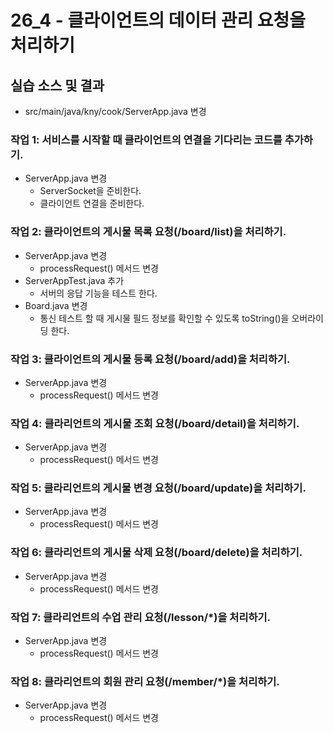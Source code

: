 # 26_4 - 클라이언트의 데이터 관리 요청을 처리하기 


## 실습 소스 및 결과

- src/main/java/kny/cook/ServerApp.java 변경


### 작업 1: 서비스를 시작할 때 클라이언트의 연결을 기다리는 코드를 추가하기.

- ServerApp.java 변경
  - ServerSocket을 준비한다.
  - 클라이언트 연결을 준비한다.
  
### 작업 2: 클라이언트의 게시물 목록 요청(/board/list)을 처리하기.

- ServerApp.java 변경
  - processRequest() 메서드 변경
- ServerAppTest.java 추가
  - 서버의 응답 기능을 테스트 한다.
- Board.java 변경
  - 통신 테스트 할 때 게시물 필드 정보를 확인할 수 있도록 toString()을 오버라이딩 한다.

### 작업 3: 클라이언트의 게시물 등록 요청(/board/add)을 처리하기.

- ServerApp.java 변경
  - processRequest() 메서드 변경

### 작업 4: 클라리언트의 게시물 조회 요청(/board/detail)을 처리하기.

- ServerApp.java 변경
  - processRequest() 메서드 변경
  
### 작업 5: 클라리언트의 게시물 변경 요청(/board/update)을 처리하기.

- ServerApp.java 변경
  - processRequest() 메서드 변경  
  
### 작업 6: 클라리언트의 게시물 삭제 요청(/board/delete)을 처리하기.

- ServerApp.java 변경
  - processRequest() 메서드 변경  

### 작업 7: 클라리언트의 수업 관리 요청(/lesson/*)을 처리하기.

- ServerApp.java 변경
  - processRequest() 메서드 변경  
  
### 작업 8: 클라리언트의 회원 관리 요청(/member/*)을 처리하기.

- ServerApp.java 변경
  - processRequest() 메서드 변경  